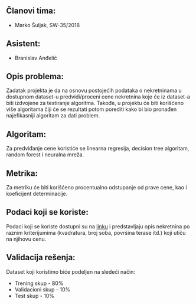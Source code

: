 ## Članovi tima:
- Marko Šuljak, SW-35/2018

## Asistent:
- Branislav Anđelić

## Opis problema:
Zadatak projekta je da na osnovu postojećih podataka o nekretninama u dostupnom dataset-u predvidi/proceni cene nekretnina koje će iz dataset-a biti izdvojene za testiranje algoritma.
Takođe, u projektu će biti korišćeno više algoritama čiji će se rezultati potom porediti kako bi bio pronađen najefikasniji algoritam za dati problem.

## Algoritam:
Za predviđanje cene koristiće se linearna regresija, decision tree algoritam, random forest i neuralna mreža.

## Metrika:
Za metriku će biti korišćeno procentualno odstupanje od prave cene, kao i koeficijent determinacije.

## Podaci koji se koriste:
Podaci koji se koriste dostupni su na [linku](https://www.kaggle.com/c/house-prices-advanced-regression-techniques/data) i predstavljaju opis nekretnina po raznim kriterijumima (kvadratura, broj soba, površina terase itd.) koji utiču na njihovu cenu.

## Validacija rešenja: 
Dataset koji koristimo biće podeljen na sledeći način:
- Trening skup - 80%
- Validacioni skup - 10%
- Test skup - 10%
